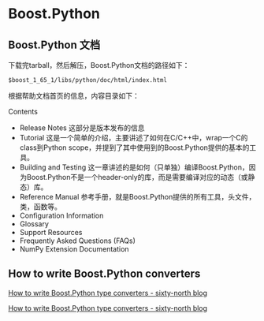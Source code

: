 
# Boost.Python

## Boost.Python 文档

下载完tarball，然后解压，Boost.Python文档的路径如下：

```shell
$boost_1_65_1/libs/python/doc/html/index.html
```

根据帮助文档首页的信息，内容目录如下：

Contents
- Release Notes
  这部分是版本发布的信息
- Tutorial
  这是一个简单的介绍，主要讲述了如何在C/C++中，wrap一个C的class到Python scope，并提到了其中使用到的Boost.Python提供的基本的工具。
- Building and Testing
  这一章讲述的是如何（只单独）编译Boost.Python，因为Boost.Python不是一个header-only的库，而是需要编译对应的动态（或静态）库。
- Reference Manual
  参考手册，就是Boost.Python提供的所有工具，头文件，类，函数等。
- Configuration Information
- Glossary
- Support Resources
- Frequently Asked Questions (FAQs)
- NumPy Extension Documentation

## How to write Boost.Python converters

[How to write Boost.Python type converters - sixty-north blog](https://sixty-north.com/blog/how-to-write-boost-python-type-converters.html "Permalink to How to write Boost.Python type converters")

[How to write Boost.Python type converters - sixty-north blog](https://sixty-north.com/blog/how-to-write-boost-python-type-converters.html)